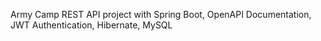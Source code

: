 Army Camp REST API project with Spring Boot, OpenAPI Documentation, JWT Authentication,
Hibernate, MySQL
